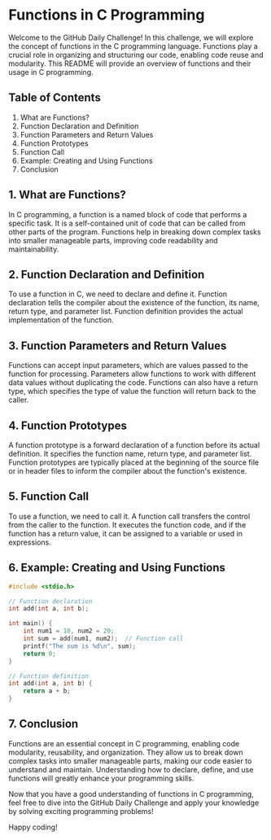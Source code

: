 # Functions in C Programming

Welcome to the GitHub Daily Challenge! In this challenge, we will explore the concept of functions in the C programming language. Functions play a crucial role in organizing and structuring our code, enabling code reuse and modularity. This README will provide an overview of functions and their usage in C programming.

## Table of Contents
1. What are Functions?
2. Function Declaration and Definition
3. Function Parameters and Return Values
4. Function Prototypes
5. Function Call
6. Example: Creating and Using Functions
7. Conclusion

## 1. What are Functions?
In C programming, a function is a named block of code that performs a specific task. It is a self-contained unit of code that can be called from other parts of the program. Functions help in breaking down complex tasks into smaller manageable parts, improving code readability and maintainability.

## 2. Function Declaration and Definition
To use a function in C, we need to declare and define it. Function declaration tells the compiler about the existence of the function, its name, return type, and parameter list. Function definition provides the actual implementation of the function.

## 3. Function Parameters and Return Values
Functions can accept input parameters, which are values passed to the function for processing. Parameters allow functions to work with different data values without duplicating the code. Functions can also have a return type, which specifies the type of value the function will return back to the caller.

## 4. Function Prototypes
A function prototype is a forward declaration of a function before its actual definition. It specifies the function name, return type, and parameter list. Function prototypes are typically placed at the beginning of the source file or in header files to inform the compiler about the function's existence.

## 5. Function Call
To use a function, we need to call it. A function call transfers the control from the caller to the function. It executes the function code, and if the function has a return value, it can be assigned to a variable or used in expressions.

## 6. Example: Creating and Using Functions
```c
#include <stdio.h>

// Function declaration
int add(int a, int b);

int main() {
    int num1 = 10, num2 = 20;
    int sum = add(num1, num2);  // Function call
    printf("The sum is %d\n", sum);
    return 0;
}

// Function definition
int add(int a, int b) {
    return a + b;
}
```

## 7. Conclusion
Functions are an essential concept in C programming, enabling code modularity, reusability, and organization. They allow us to break down complex tasks into smaller manageable parts, making our code easier to understand and maintain. Understanding how to declare, define, and use functions will greatly enhance your programming skills.

Now that you have a good understanding of functions in C programming, feel free to dive into the GitHub Daily Challenge and apply your knowledge by solving exciting programming problems!

Happy coding!
